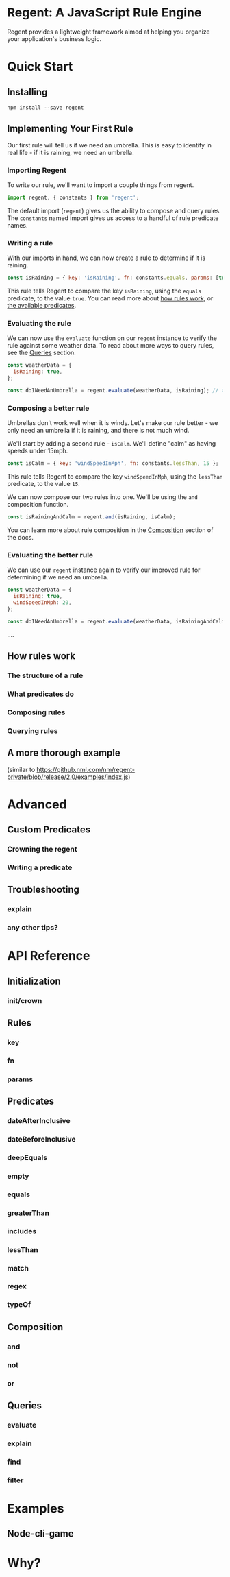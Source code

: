 # Regent: A JavaScript Rule Engine

Regent provides a lightweight framework aimed at helping you organize your application's business logic.

# Quick Start

## Installing

`npm install --save regent`

## Implementing Your First Rule

Our first rule will tell us if we need an umbrella. This is easy to identify in real life - if it is raining, we need an umbrella. 

### Importing Regent

To write our rule, we'll want to import a couple things from regent. 

```javascript
import regent, { constants } from 'regent';
```

The default import (`regent`) gives us the ability to compose and query rules. The `constants` named import gives us access to a handful of rule predicate names.

### Writing a rule

With our imports in hand, we can now create a rule to determine if it is raining.

```javascript
const isRaining = { key: 'isRaining', fn: constants.equals, params: [true] };
```

This rule tells Regent to compare the key `isRaining`, using the `equals` predicate, to the value `true`. You can read more about [how rules work](#how-rules-work), or [the available predicates](#predicates).

### Evaluating the rule

We can now use the `evaluate` function on our `regent` instance to verify the rule against some weather data. To read about more ways to query rules, see the [Queries](#queries) section.

```javascript
const weatherData = {
  isRaining: true,
};

const doINeedAnUmbrella = regent.evaluate(weatherData, isRaining); // true
```

### Composing a better rule

Umbrellas don't work well when it is windy. Let's make our rule better - we only need an umbrella if it is raining, and there is not much wind.

We'll start by adding a second rule - `isCalm`. We'll define "calm" as having speeds under 15mph.

```javascript
const isCalm = { key: 'windSpeedInMph', fn: constants.lessThan, 15 };
```

This rule tells Regent to compare the key `windSpeedInMph`, using the `lessThan` predicate, to the value `15`.

We can now compose our two rules into one. We'll be using the `and` composition function.

```javascript
const isRainingAndCalm = regent.and(isRaining, isCalm);
```

You can learn more about rule composition in the [Composition](#composition) section of the docs.

### Evaluating the better rule

We can use our `regent` instance again to verify our improved rule for determining if we need an umbrella.

```javascript
const weatherData = {
  isRaining: true,
  windSpeedInMph: 20,
};

const doINeedAnUmbrella = regent.evaluate(weatherData, isRainingAndCalm); // false
```


....


## How rules work
### The structure of a rule
### What predicates do
### Composing rules
### Querying rules

## A more thorough example
(similar to https://github.nml.com/nm/regent-private/blob/release/2.0/examples/index.js)

# Advanced

## Custom Predicates
### Crowning the regent
### Writing a predicate

## Troubleshooting
### explain
### any other tips?

# API Reference
## Initialization
### init/crown

## Rules
### key
### fn
### params

## Predicates
### dateAfterInclusive
### dateBeforeInclusive
### deepEquals
### empty
### equals
### greaterThan
### includes
### lessThan
### match
### regex
### typeOf

## Composition
### and
### not
### or

## Queries
### evaluate
### explain
### find
### filter

# Examples
## Node-cli-game

# Why?


